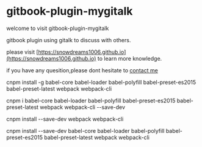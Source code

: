 # gitbook-plugin-mygitalk

welcome to visit gitbook-plugin-mygitalk

gitbook plugin using gitalk to discuss with others.

please visit [https://snowdreams1006.github.io](https://snowdreams1006.github.io) to learn more knowledge.

if you have any quesition,please dont hesitate to [contact me](snowdreams1006@163.com)

cnpm install -g babel-core babel-loader babel-polyfill babel-preset-es2015 babel-preset-latest webpack webpack-cli

cnpm i babel-core babel-loader babel-polyfill babel-preset-es2015 babel-preset-latest webpack webpack-cli --save-dev

cnpm install --save-dev webpack webpack-cli 

cnpm install --save-dev babel-core babel-loader babel-polyfill babel-preset-es2015 babel-preset-latest webpack webpack-cli